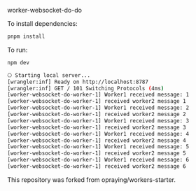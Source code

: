 worker-websocket-do-do

To install dependencies:

```bash
pnpm install
```

To run:

```bash
npm dev
```

```bash
⎔ Starting local server...
[wrangler:inf] Ready on http://localhost:8787
[wrangler:inf] GET / 101 Switching Protocols (4ms)
[worker-websocket-do-worker-1] Worker1 received message: 1
[worker-websocket-do-worker-1] received worker2 message 1
[worker-websocket-do-worker-1] Worker1 received message: 2
[worker-websocket-do-worker-1] received worker2 message 2
[worker-websocket-do-worker-1] Worker1 received message: 3
[worker-websocket-do-worker-1] received worker2 message 3
[worker-websocket-do-worker-1] Worker1 received message: 4
[worker-websocket-do-worker-1] received worker2 message 4
[worker-websocket-do-worker-1] Worker1 received message: 5
[worker-websocket-do-worker-1] received worker2 message 5
[worker-websocket-do-worker-1] Worker1 received message: 6
[worker-websocket-do-worker-1] received worker2 message 6
```

This repository was forked from opraying/workers-starter.
